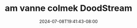 --- 
title: "am vanne colmek  DoodStream"
description: "nonton bokeh am vanne colmek  DoodStream twitter   baru"
date: 2024-07-08T19:41:43-08:00
file_code: "wwytcgi0ukqo"
draft: false
cover: "4idcoh6w77wxsiqf.jpg"
tags: ["vanne", "colmek", "DoodStream", "bokep-indo", "bokep-viral", "bokep-ig"]
length: 170
fld_id: "1483130"
foldername: "Am vanne new"
categories: ["Am vanne new"]
views: 0
---